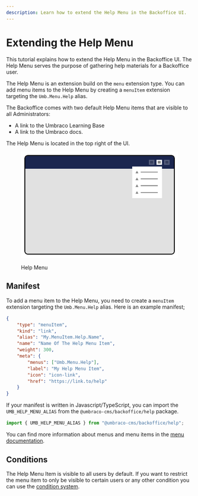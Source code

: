 ```yaml
---
description: Learn how to extend the Help Menu in the Backoffice UI.
---
```


# Extending the Help Menu

This tutorial explains how to extend the Help Menu in the Backoffice UI. The Help Menu serves the purpose of gathering help materials for a Backoffice user.

The Help Menu is an extension build on the `menu` extension type. You can add menu items to the Help Menu by creating a `menuItem` extension targeting the `Umb.Menu.Help` alias.

The Backoffice comes with two default Help Menu items that are visible to all Administrators:

-   A link to the Umbraco Learning Base
-   A link to the Umbraco docs.

The Help Menu is located in the top right of the UI.

<figure><img src="../.gitbook/assets/help-menu.svg" alt=""><figcaption><p>Help Menu</p></figcaption></figure>

## Manifest

To add a menu item to the Help Menu, you need to create a `menuItem` extension targeting the `Umb.Menu.Help` alias. Here is an example manifest;

```json
{
    "type": "menuItem",
    "kind": "link",
    "alias": "My.MenuItem.Help.Name",
    "name": "Name Of The Help Menu Item",
    "weight": 300,
    "meta": {
        "menus": ["Umb.Menu.Help"],
        "label": "My Help Menu Item",
        "icon": "icon-link",
        "href": "https://link.to/help"
    }
}
```

If your manifest is written in Javascript/TypeScript, you can import the `UMB_HELP_MENU_ALIAS` from the `@umbraco-cms/backoffice/help` package.

```typescript
import { UMB_HELP_MENU_ALIAS } from "@umbraco-cms/backoffice/help";
```

You can find more information about menus and menu items in the [menu documentation](../customizing/extending-overview//extension-types/menu.md).

## Conditions

The Help Menu Item is visible to all users by default. If you want to restrict the menu item to only be visible to certain users or any other condition you can use the [condition system](../customizing/extending-overview//extension-types/condition.md).
